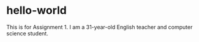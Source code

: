 # hello-world
This is for Assignment 1.
I am a 31-year-old English teacher and computer science student.
